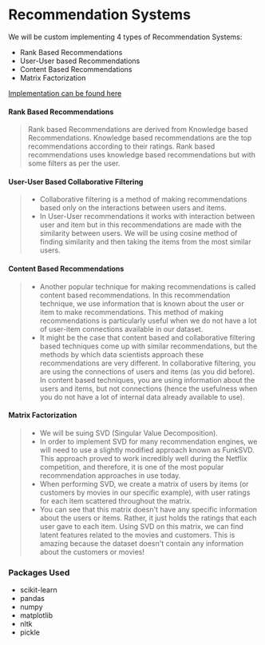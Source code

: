 # Recommendation Systems

We will be custom implementing 4 types of Recommendation Systems:
- Rank Based Recommendations
- User-User based Recommendations
- Content Based Recommendations
- Matrix Factorization
  
[Implementation can be found here](https://github.com/ZippySphinx/Recommendation_Systems/blob/master/Recommendation_Systems.ipynb)

#### Rank Based Recommendations
>Rank based Recommendations are derived from Knowledge based Recommendations. Knowledge based recommendations are the top recommendations according to their ratings. Rank based recommendations uses knowledge based recommendations but with some filters as per the user.

#### User-User Based Collaborative Filtering
>- Collaborative filtering is a method of making recommendations based only on the interactions between users and items. 
>- In User-User recommendations it works with interaction between user and item but in this recommendations are made with the similarity between users. We will be using cosine method of finding similarity and then taking the items from the most similar users.

#### Content Based Recommendations
>- Another popular technique for making recommendations is called content based recommendations. In this recommendation technique, we use information that is known about the user or item to make recommendations. This method of making recommendations is particularly useful when we do not have a lot of user-item connections available in our dataset.
>- It might be the case that content based and collaborative filtering based techniques come up with similar recommendations, but the methods by which data scientists approach these recommendations are very different. In collaborative filtering, you are using the connections of users and items (as you did before). In content based techniques, you are using information about the users and items, but not connections (hence the usefulness when you do not have a lot of internal data already available to use).

#### Matrix Factorization
>- We will be suing SVD (Singular Value Decomposition).
>- In order to implement SVD for many recommendation engines, we will need to use a slightly modified approach known as FunkSVD. This approach proved to work incredibly well during the Netflix competition, and therefore, it is one of the most popular recommendation approaches in use today.
>- When performing SVD, we create a matrix of users by items (or customers by movies in our specific example), with user ratings for each item scattered throughout the matrix.
>- You can see that this matrix doesn't have any specific information about the users or items. Rather, it just holds the ratings that each user gave to each item. Using SVD on this matrix, we can find latent features related to the movies and customers. This is amazing because the dataset doesn't contain any information about the customers or movies!

### Packages Used
- scikit-learn
- pandas
- numpy
- matplotlib
- nltk
- pickle